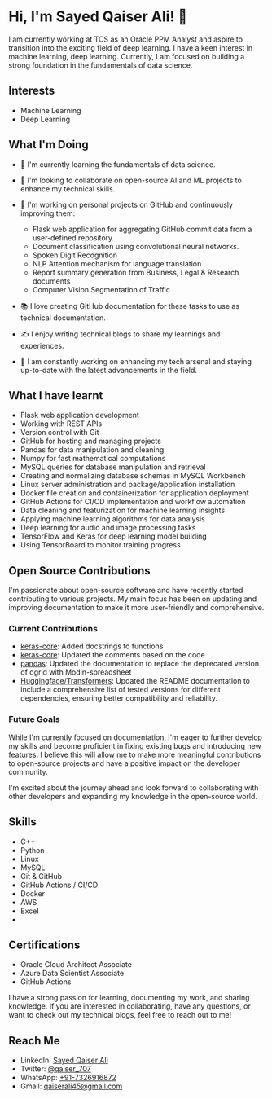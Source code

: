 # Hi, I'm Sayed Qaiser Ali! 👋

I am currently working at TCS as an Oracle PPM Analyst and aspire to transition into the exciting field of deep learning. I have a keen interest in machine learning, deep learning. Currently, I am focused on building a strong foundation in the fundamentals of data science.

## Interests
- Machine Learning
- Deep Learning

## What I'm Doing
- 🌱 I'm currently learning the fundamentals of data science.
- 💞️ I'm looking to collaborate on open-source AI and ML projects to enhance my technical skills.
- 🔭 I'm working on personal projects on GitHub and continuously improving them:


  - Flask web application for aggregating GitHub commit data from a user-defined repository.
  - Document classification using convolutional neural networks.
  - Spoken Digit Recognition
  - NLP Attention mechanism for language translation
  - Report summary generation from Business, Legal & Research documents
  - Computer Vision Segmentation of Traffic

- 📚 I love creating GitHub documentation for these tasks to use as technical documentation.
- ✍️ I enjoy writing technical blogs to share my learnings and experiences.
- 🚀 I am constantly working on enhancing my tech arsenal and staying up-to-date with the latest advancements in the field.

## What I have learnt
- Flask web application development
- Working with REST APIs
- Version control with Git
- GitHub for hosting and managing projects
- Pandas for data manipulation and cleaning
- Numpy for fast mathematical computations
- MySQL queries for database manipulation and retrieval
- Creating and normalizing database schemas in MySQL Workbench
- Linux server administration and package/application installation
- Docker file creation and containerization for application deployment
- GitHub Actions for CI/CD implementation and workflow automation
- Data cleaning and featurization for machine learning insights
- Applying machine learning algorithms for data analysis
- Deep learning for audio and image processing tasks
- TensorFlow and Keras for deep learning model building
- Using TensorBoard to monitor training progress

## Open Source Contributions

I'm passionate about open-source software and have recently started contributing to various projects. My main focus has been on updating and improving documentation to make it more user-friendly and comprehensive.

### Current Contributions

- [keras-core](https://github.com/keras-team/keras-core/pull/514): Added docstrings to functions
- [keras-core](https://github.com/keras-team/keras-core/pull/513): Updated the comments based on the code
- [pandas](https://github.com/pandas-dev/pandas/pull/53980): Updated the documentation to replace the deprecated version of qgrid with Modin-spreadsheet
- [Huggingface/Transformers](https://github.com/huggingface/transformers/pull/24307): Updated the README documentation to include a comprehensive list of tested versions for different dependencies, ensuring better compatibility and reliability.

### Future Goals

While I'm currently focused on documentation, I'm eager to further develop my skills and become proficient in fixing existing bugs and introducing new features. I believe this will allow me to make more meaningful contributions to open-source projects and have a positive impact on the developer community.

I'm excited about the journey ahead and look forward to collaborating with other developers and expanding my knowledge in the open-source world.


## Skills
- C++
- Python
- Linux
- MySQL
- Git & GitHub
- GitHub Actions / CI/CD
- Docker
- AWS
- Excel
- 
## Certifications

- Oracle Cloud Architect Associate
- Azure Data Scientist Associate
- GitHub Actions

I have a strong passion for learning, documenting my work, and sharing knowledge. If you are interested in collaborating, have any questions, or want to check out my technical blogs, feel free to reach out to me!

## Reach Me
- LinkedIn: [Sayed Qaiser Ali](https://www.linkedin.com/in/sayed-qaiser-ali-916b181ab/)
- Twitter: [@qaiser_707](https://twitter.com/qaiser_707)
- WhatsApp: [+91-7326916872](tel:+917326916872)
- Gmail: [qaiserali45@gmail.com](qaiserali45@gmail.com)
